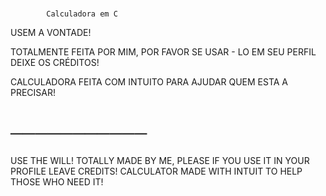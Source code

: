 # 

            Calculadora em C

USEM A VONTADE!

TOTALMENTE FEITA POR MIM, POR FAVOR SE USAR - LO EM SEU PERFIL DEIXE OS CRÉDITOS!

CALCULADORA FEITA COM INTUITO PARA AJUDAR QUEM ESTA A PRECISAR!

 # ───────────

USE THE WILL! TOTALLY MADE BY ME, PLEASE IF YOU USE IT IN YOUR PROFILE LEAVE CREDITS! CALCULATOR MADE WITH INTUIT TO HELP THOSE WHO NEED IT!
